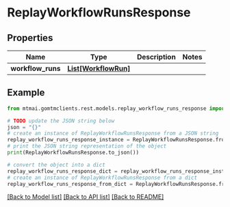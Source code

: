 # ReplayWorkflowRunsResponse


## Properties

Name | Type | Description | Notes
------------ | ------------- | ------------- | -------------
**workflow_runs** | [**List[WorkflowRun]**](WorkflowRun.md) |  | 

## Example

```python
from mtmai.gomtmclients.rest.models.replay_workflow_runs_response import ReplayWorkflowRunsResponse

# TODO update the JSON string below
json = "{}"
# create an instance of ReplayWorkflowRunsResponse from a JSON string
replay_workflow_runs_response_instance = ReplayWorkflowRunsResponse.from_json(json)
# print the JSON string representation of the object
print(ReplayWorkflowRunsResponse.to_json())

# convert the object into a dict
replay_workflow_runs_response_dict = replay_workflow_runs_response_instance.to_dict()
# create an instance of ReplayWorkflowRunsResponse from a dict
replay_workflow_runs_response_from_dict = ReplayWorkflowRunsResponse.from_dict(replay_workflow_runs_response_dict)
```
[[Back to Model list]](../README.md#documentation-for-models) [[Back to API list]](../README.md#documentation-for-api-endpoints) [[Back to README]](../README.md)


